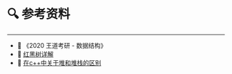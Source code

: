 # 🔍 参考资料

---



- 🎐 《2020 王道考研 - 数据结构》
- 🥞 [红黑树详解](https://www.cnblogs.com/51life/p/9324321.html)
- 👚 [在c++中关于堆和堆栈的区别](https://blog.csdn.net/qianyayun19921028/article/details/80364964)




